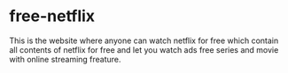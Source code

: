# free-netflix
This is the website where anyone can watch netflix for free which contain all contents of netflix for free and let you watch ads free series and movie with online streaming freature.

